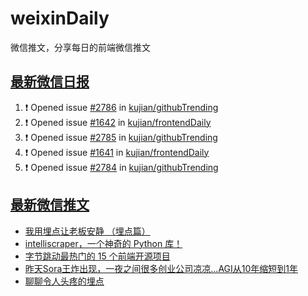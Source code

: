 # weixinDaily
微信推文，分享每日的前端微信推文

## [最新微信日报](https://github.com/kujian/weixinDaily/issues)

<!--START_SECTION:activity-->
1. ❗ Opened issue [#2786](https://github.com/kujian/githubTrending/issues/2786) in [kujian/githubTrending](https://github.com/kujian/githubTrending)
2. ❗ Opened issue [#1642](https://github.com/kujian/frontendDaily/issues/1642) in [kujian/frontendDaily](https://github.com/kujian/frontendDaily)
3. ❗ Opened issue [#2785](https://github.com/kujian/githubTrending/issues/2785) in [kujian/githubTrending](https://github.com/kujian/githubTrending)
4. ❗ Opened issue [#1641](https://github.com/kujian/frontendDaily/issues/1641) in [kujian/frontendDaily](https://github.com/kujian/frontendDaily)
5. ❗ Opened issue [#2784](https://github.com/kujian/githubTrending/issues/2784) in [kujian/githubTrending](https://github.com/kujian/githubTrending)
<!--END_SECTION:activity-->


## [最新微信推文](https://weixin.qdkfweb.cn/)

<!-- BLOG-POST-LIST:START -->
- [我用埋点让老板安静 （埋点篇）](https://weixin.qdkfweb.cn/40382.html)
- [intelliscraper，一个神奇的 Python 库！](https://weixin.qdkfweb.cn/40394.html)
- [字节跳动最热门的 15 个前端开源项目](https://weixin.qdkfweb.cn/40386.html)
- [昨天Sora王炸出现，一夜之间很多创业公司凉凉...AGI从10年缩短到1年](https://weixin.qdkfweb.cn/40381.html)
- [聊聊令人头疼的埋点](https://weixin.qdkfweb.cn/40369.html)
<!-- BLOG-POST-LIST:END -->